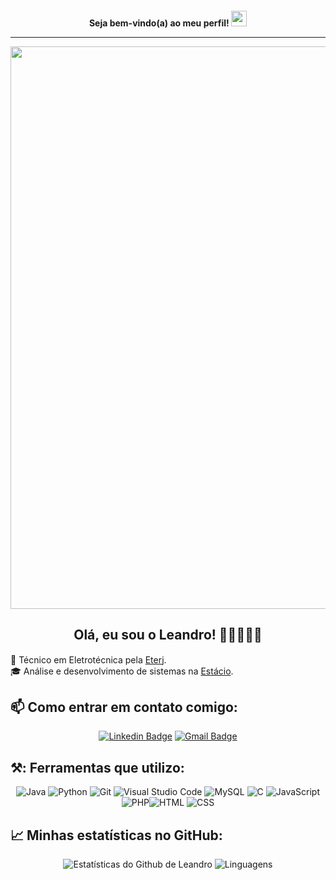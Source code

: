 <h4 align="center">
Seja bem-vindo(a) ao meu perfil! <img src="https://media.giphy.com/media/hvRJCLFzcasrR4ia7z/giphy.gif" width="25px">
  
<hr>
<img src="https://github.com/Anmol-Baranwal/Cool-GIFs-For-GitHub/assets/74038190/72903324-cf57-4e90-80a6-ed3c9734e0ed" width="900">

<div align="center">
  
## Olá, eu sou o Leandro! 👋🏾👨🏾‍💻</div>  

💼 Técnico em Eletrotécnica pela [Eterj](https://www.eterj.com.br/).<br>
🎓 Análise e desenvolvimento de sistemas na [Estácio](https://estacio.br/).


## 📫 Como entrar em contato comigo:

<div align="center"> 
 
  [![Linkedin Badge](https://img.shields.io/badge/-leandro-blue?style=flat-square&logo=Linkedin&logoColor=white&link=https://www.linkedin.com/in/leandro-c-8a7916134/?utm_source=share&utm_campaign=share_via&utm_content=profile&utm_medium=android_app)](https://www.linkedin.com/in/leandro-c-8a7916134/?utm_source=share&utm_campaign=share_via&utm_content=profile&utm_medium=android_app)
[![Gmail Badge](https://img.shields.io/badge/-leaandroallves@outlook.com-c14438?style=flat-square&logo=Gmail&logoColor=white&link=mailto:leaandroallves@outlook.com)](mailto:leaandroallves@outlook.com)

</div>

## ⚒️: Ferramentas que utilizo:
<div align="center"> 
  
![Java](https://img.shields.io/badge/Java-%23ED8B00.svg?style=fat-square&logo=openjdk&logoColor=white) ![Python](https://img.shields.io/badge/Python-3670A0?style=fat-square&logo=Python&logoColor=ffdd54) ![Git](https://img.shields.io/badge/-Git-yellow?style=fat-square&logo=git) ![Visual Studio Code](https://img.shields.io/badge/Visual%20Studio%20Code-0078d7.svg?style=fat-square&logo=visual-studio-code&logoColor=white) ![MySQL](https://img.shields.io/badge/MySql-4479A1.svg?style=fat-square&logo=mysql&logoColor=white) ![C](https://img.shields.io/badge/C-%2300599C.svg?style=flat-square&logo=c&logoColor=white) ![JavaScript](https://img.shields.io/badge/JavaScript-%23F7DF1E.svg?style=flat-square&logo=javascript&logoColor=black) ![PHP](https://img.shields.io/badge/PHP-%23777BB4.svg?style=flat-square&logo=php&logoColor=white)![HTML](https://img.shields.io/badge/HTML-%23E34F26.svg?style=flat-square&logo=html5&logoColor=white) ![CSS](https://img.shields.io/badge/CSS-%231572B6.svg?style=flat-square&logo=css3&logoColor=white)
  
</div>

## 📈 Minhas estatísticas no GitHub:
<div align="center"> 
  
![Estatísticas do Github de Leandro](https://github-readme-stats.vercel.app/api?username=leaandroallves&show_icons=true&theme=onedark)
![Linguagens](https://github-readme-stats.vercel.app/api/top-langs/?username=leaandroallves&layout=compact&theme=onedark) 

</div>
